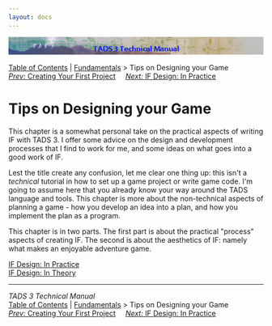 ```yaml
---
layout: docs
---
```



<img src="topbar.jpg" data-border="0" />





<a href="toc.html" class="nav">Table of Contents</a> \|
<a href="fund.html" class="nav">Fundamentals</a> \> Tips on Designing
your Game  
<span class="navnp"><a href="t3start.html" class="nav"><em>Prev:</em> Creating Your First
Project</a>    
<a href="t3des1.html" class="nav"><em>Next:</em> IF Design: In
Practice</a>     </span>





# Tips on Designing your Game

This chapter is a somewhat personal take on the practical aspects of
writing IF with TADS 3. I offer some advice on the design and
development processes that I find to work for me, and some ideas on what
goes into a good work of IF.

Lest the title create any confusion, let me clear one thing up: this
isn't a *technical* tutorial in how to set up a game project or write
game code. I'm going to assume here that you already know your way
around the TADS language and tools. This chapter is more about the
non-technical aspects of planning a game - how you develop an idea into
a plan, and how you implement the plan as a program.

This chapter is in two parts. The first part is about the practical
"process" aspects of creating IF. The second is about the aesthetics of
IF: namely what makes an enjoyable adventure game.



[IF Design: In Practice](t3des1.html)  
[IF Design: In Theory](t3des2.html)  





------------------------------------------------------------------------



*TADS 3 Technical Manual*  
<a href="toc.html" class="nav">Table of Contents</a> \|
<a href="fund.html" class="nav">Fundamentals</a> \> Tips on Designing
your Game  
<span class="navnp"><a href="t3start.html" class="nav"><em>Prev:</em> Creating Your First
Project</a>    
<a href="t3des1.html" class="nav"><em>Next:</em> IF Design: In
Practice</a>     </span>



